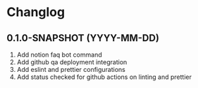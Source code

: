 # Changlog

## 0.1.0-SNAPSHOT (YYYY-MM-DD)

1. Add notion faq bot command
2. Add github qa deployment integration
3. Add eslint and prettier configurations
4. Add status checked for github actions on linting and prettier
